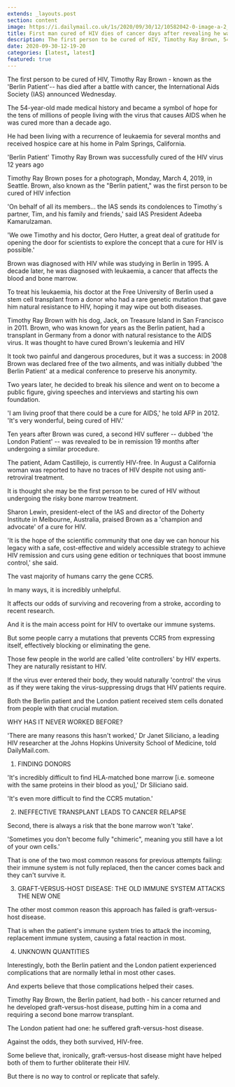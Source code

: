 ```yaml
---
extends: _layouts.post
section: content
image: https://i.dailymail.co.uk/1s/2020/09/30/12/10582042-0-image-a-2_1601463715682.jpg 
title: First man cured of HIV dies of cancer days after revealing he was terminal 
description: The first person to be cured of HIV, Timothy Ray Brown, 54, - known as the Berlin Patient-- has died after a battle with cancer in Palm Springs, California. 
date: 2020-09-30-12-19-20 
categories: [latest, latest] 
featured: true 
--- 
```

The first person to be cured of HIV, Timothy Ray Brown - known as the 'Berlin Patient'-- has died after a battle with cancer, the International Aids Society (IAS) announced Wednesday.

The 54-year-old made medical history and became a symbol of hope for the tens of millions of people living with the virus that causes AIDS when he was cured more than a decade ago.

He had been living with a recurrence of leukaemia for several months and received hospice care at his home in Palm Springs, California.

'Berlin Patient' Timothy Ray Brown was successfully cured of the HIV virus 12 years ago

Timothy Ray Brown poses for a photograph, Monday, March 4, 2019, in Seattle. Brown, also known as the "Berlin patient," was the first person to be cured of HIV infection

'On behalf of all its members... the IAS sends its condolences to Timothy´s partner, Tim, and his family and friends,' said IAS President Adeeba Kamarulzaman.

'We owe Timothy and his doctor, Gero Hutter, a great deal of gratitude for opening the door for scientists to explore the concept that a cure for HIV is possible.'

Brown was diagnosed with HIV while was studying in Berlin in 1995. A decade later, he was diagnosed with leukaemia, a cancer that affects the blood and bone marrow.

To treat his leukaemia, his doctor at the Free University of Berlin used a stem cell transplant from a donor who had a rare genetic mutation that gave him natural resistance to HIV, hoping it may wipe out both diseases.

Timothy Ray Brown with his dog, Jack, on Treasure Island in San Francisco in 2011. Brown, who was known for years as the Berlin patient, had a transplant in Germany from a donor with natural resistance to the AIDS virus. It was thought to have cured Brown's leukemia and HIV

It took two painful and dangerous procedures, but it was a success: in 2008 Brown was declared free of the two ailments, and was initially dubbed 'the Berlin Patient' at a medical conference to preserve his anonymity.

Two years later, he decided to break his silence and went on to become a public figure, giving speeches and interviews and starting his own foundation.

'I am living proof that there could be a cure for AIDS,' he told AFP in 2012. 'It's very wonderful, being cured of HIV.'

Ten years after Brown was cured, a second HIV sufferer -- dubbed 'the London Patient' -- was revealed to be in remission 19 months after undergoing a similar procedure.

The patient, Adam Castillejo, is currently HIV-free. In August a California woman was reported to have no traces of HIV despite not using anti-retroviral treatment.

It is thought she may be the first person to be cured of HIV without undergoing the risky bone marrow treatment.

Sharon Lewin, president-elect of the IAS and director of the Doherty Institute in Melbourne, Australia, praised Brown as a 'champion and advocate' of a cure for HIV.

'It is the hope of the scientific community that one day we can honour his legacy with a safe, cost-effective and widely accessible strategy to achieve HIV remission and curs using gene edition or techniques that boost immune control,' she said.

The vast majority of humans carry the gene CCR5. 

In many ways, it is incredibly unhelpful. 

It affects our odds of surviving and recovering from a stroke, according to recent research. 

And it is the main access point for HIV to overtake our immune systems. 

But some people carry a mutations that prevents CCR5 from expressing itself, effectively blocking or eliminating the gene.  

Those few people in the world are called 'elite controllers' by HIV experts. They are naturally resistant to HIV. 

If the virus ever entered their body, they would naturally 'control' the virus as if they were taking the virus-suppressing drugs that HIV patients require.

Both the Berlin patient and the London patient received stem cells donated from people with that crucial mutation.

WHY HAS IT NEVER WORKED BEFORE?

'There are many reasons this hasn't worked,' Dr Janet Siliciano, a leading HIV researcher at the Johns Hopkins University School of Medicine, told DailyMail.com. 

1. FINDING DONORS

'It's incredibly difficult to find HLA-matched bone marrow [i.e. someone with the same proteins in their blood as you],' Dr Siliciano said.

'It's even more difficult to find the CCR5 mutation.' 

2. INEFFECTIVE TRANSPLANT LEADS TO CANCER RELAPSE

Second, there is always a risk that the bone marrow won't 'take'. 

'Sometimes you don't become fully "chimeric", meaning you still have a lot of your own cells.'

That is one of the two most common reasons for previous attempts failing: their immune system is not fully replaced, then the cancer comes back and they can't survive it.  

3. GRAFT-VERSUS-HOST DISEASE: THE OLD IMMUNE SYSTEM ATTACKS THE NEW ONE

The other most common reason this approach has failed is graft-versus-host disease.

That is when the patient's immune system tries to attack the incoming, replacement immune system, causing a fatal reaction in most. 

4. UNKNOWN QUANTITIES

Interestingly, both the Berlin patient and the London patient experienced complications that are normally lethal in most other cases. 

And experts believe that those complications helped their cases. 

Timothy Ray Brown, the Berlin patient, had both - his cancer returned and he developed graft-versus-host disease, putting him in a coma and requiring a second bone marrow transplant. 

The London patient had one: he suffered graft-versus-host disease. 

Against the odds, they both survived, HIV-free.

Some believe that, ironically, graft-versus-host disease might have helped both of them to further obliterate their HIV. 

But there is no way to control or replicate that safely. 

